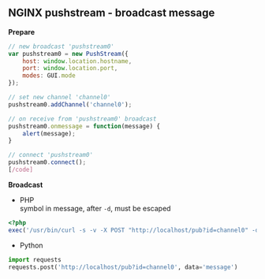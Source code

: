 NGINX pushstream - broadcast message
---

**Prepare**  
```js
// new broadcast 'pushstream0'
var pushstream0 = new PushStream({
	host: window.location.hostname,
	port: window.location.port,
	modes: GUI.mode
});

// set new channel 'channel0'
pushstream0.addChannel('channel0');

// on receive from 'pushstream0' broadcast
pushstream0.onmessage = function(message) {
	alert(message);
}

// connect 'pushstream0'
pushstream0.connect();
[/code]
```

**Broadcast**  
- PHP  
symbol in message, after `-d`, must be escaped  
```php
<?php
exec('/usr/bin/curl -s -v -X POST "http://localhost/pub?id=channel0" -d \"message\"');
```

- Python  
```python
import requests
requests.post('http://localhost/pub?id=channel0', data='message')
```
